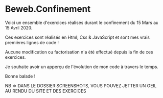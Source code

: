 # Beweb.Confinement

Voici un ensemble d'exercices réalisés durant le confinement du 15 Mars au 15 Avril 2020.

Ces exercices sont réalisés en Html, Css & JavaScript et sont mes vrais premières lignes de code !

Aucune modification ou factorisation n'a été effectué depuis la fin de ces exercices.

Je souhaite avoir un apperçu de l'évolution de mon code à travers le temps.

Bonne balade !

NB => DANS LE DOSSIER SCREENSHOTS, VOUS POUVEZ JETTER UN OEIL AU RENDU DU SITE ET DES EXERCICES
